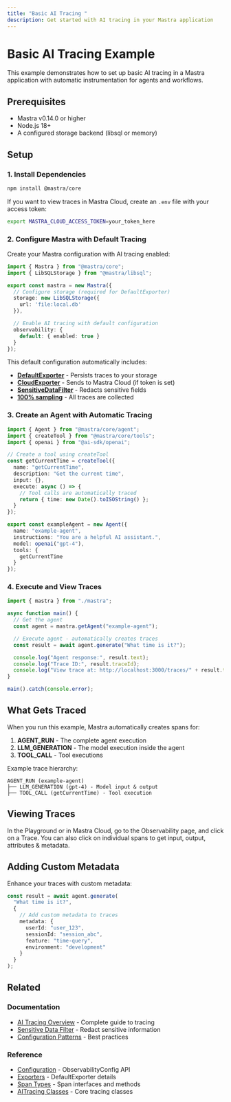 ```yaml
---
title: "Basic AI Tracing "
description: Get started with AI tracing in your Mastra application
---
```


# Basic AI Tracing Example

This example demonstrates how to set up basic AI tracing in a Mastra application with automatic instrumentation for agents and workflows.

## Prerequisites

- Mastra v0.14.0 or higher
- Node.js 18+
- A configured storage backend (libsql or memory)

## Setup

### 1. Install Dependencies

```bash npm2yarn
npm install @mastra/core
```

If you want to view traces in Mastra Cloud, create an `.env` file with your access token:

```bash
export MASTRA_CLOUD_ACCESS_TOKEN=your_token_here
```

### 2. Configure Mastra with Default Tracing

Create your Mastra configuration with AI tracing enabled:

```typescript filename="src/mastra/index.ts" showLineNumbers copy
import { Mastra } from "@mastra/core";
import { LibSQLStorage } from "@mastra/libsql";

export const mastra = new Mastra({
  // Configure storage (required for DefaultExporter)
  storage: new LibSQLStorage({
    url: 'file:local.db'
  }),

  // Enable AI tracing with default configuration
  observability: {
    default: { enabled: true }
  }
});
```

This default configuration automatically includes:
- **[DefaultExporter](/docs/observability/ai-tracing/exporters/default)** - Persists traces to your storage
- **[CloudExporter](/docs/observability/ai-tracing/exporters/cloud)** - Sends to Mastra Cloud (if token is set)
- **[SensitiveDataFilter](/docs/observability/ai-tracing/processors/sensitive-data-filter)** - Redacts sensitive fields
- **[100% sampling](/docs/observability/ai-tracing/overview#always-sample)** - All traces are collected

### 3. Create an Agent with Automatic Tracing

```typescript filename="src/mastra/agents/example-agent.ts" showLineNumbers copy
import { Agent } from "@mastra/core/agent";
import { createTool } from "@mastra/core/tools";
import { openai } from "@ai-sdk/openai";

// Create a tool using createTool
const getCurrentTime = createTool({
  name: "getCurrentTime",
  description: "Get the current time",
  input: {},
  execute: async () => {
    // Tool calls are automatically traced
    return { time: new Date().toISOString() };
  }
});

export const exampleAgent = new Agent({
  name: "example-agent",
  instructions: "You are a helpful AI assistant.",
  model: openai("gpt-4"),
  tools: {
    getCurrentTime
  }
});
```

### 4. Execute and View Traces

```typescript filename="src/example.ts" showLineNumbers copy
import { mastra } from "./mastra";

async function main() {
  // Get the agent
  const agent = mastra.getAgent("example-agent");

  // Execute agent - automatically creates traces
  const result = await agent.generate("What time is it?");

  console.log("Agent response:", result.text);
  console.log("Trace ID:", result.traceId);
  console.log("View trace at: http://localhost:3000/traces/" + result.traceId);
}

main().catch(console.error);
```

## What Gets Traced

When you run this example, Mastra automatically creates spans for:

1. **AGENT_RUN** - The complete agent execution
2. **LLM_GENERATION** - The model execution inside the agent
3. **TOOL_CALL** - Tool executions

Example trace hierarchy:
```
AGENT_RUN (example-agent)
├── LLM_GENERATION (gpt-4) - Model input & output
├── TOOL_CALL (getCurrentTime) - Tool execution
```

## Viewing Traces

In the Playground or in Mastra Cloud, go to the Observability page, and click on a Trace. You can also click on individual spans to get input, output, attributes & metadata.


## Adding Custom Metadata

Enhance your traces with custom metadata:

```typescript filename="src/example-with-metadata.ts" showLineNumbers copy
const result = await agent.generate(
  "What time is it?",
  {
    // Add custom metadata to traces
    metadata: {
      userId: "user_123",
      sessionId: "session_abc",
      feature: "time-query",
      environment: "development"
    }
  }
);
```

## Related

### Documentation
- [AI Tracing Overview](/docs/observability/ai-tracing/overview) - Complete guide to tracing
- [Sensitive Data Filter](/docs/observability/ai-tracing/processors/sensitive-data-filter) - Redact sensitive information
- [Configuration Patterns](/docs/observability/ai-tracing/overview#common-configuration-patterns--troubleshooting) - Best practices

### Reference
- [Configuration](/reference/observability/ai-tracing/configuration) - ObservabilityConfig API
- [Exporters](/reference/observability/ai-tracing/exporters/default-exporter) - DefaultExporter details
- [Span Types](/reference/observability/ai-tracing/span) - Span interfaces and methods
- [AITracing Classes](/reference/observability/ai-tracing/ai-tracing) - Core tracing classes